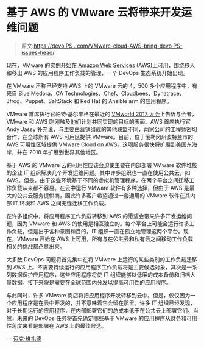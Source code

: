# 基于 AWS 的 VMware 云将带来开发运维问题

> 原文:[https://devo PS . com/VMware-cloud-AWS-bring-devo PS-issues-head/](https://devops.com/vmware-cloud-aws-bring-devops-issues-head/)

现在，VMware 的[实例开始在 Amazon Web Services](https://www.vmware.com/company/news/releases/vmw-newsfeed.VMware-and-AWS-Announce-Initial-Availability-of-VMware-Cloud-on-AWS.2184706.html) (AWS)上可用，围绕移入和移出 AWS 的应用程序工作负载的管理，一个 DevOps 生态系统开始出现。

在 VMware 声称已经支持 AWS 上的 VMware 云的 4，500 多个应用程序中，有来自 Blue Medora、CA Technologies、Chef、Cloudbees、Dynatrace、Jfrog、Puppet、SaltStack 和 Red Hat 的 Ansible arm 的应用程序。

VMware 首席执行官帕特·基尔辛格在最近的 [VMworld 2017 大会](https://www.vmworld.com/en/us/index.html)上告诉与会者，VMware 和 AWS 刚刚触及他们计划共同实现的目标的表面。AWS 首席执行官 Andy Jassy 补充说，与主要由营销组成的其他联盟不同，两家公司的工程师密切合作，在全球所有 AWS 可用区提供 VMware。目前，位于俄勒冈州波特兰市的 AWS 可用性区域提供 VMware Cloud on AWS。这项服务很快将扩展到美国东海岸，并在 2018 年扩展到世界其他地区。

基于 AWS 的 VMware 云的可用性应该会迫使主要在内部部署 VMware 软件堆栈的企业 IT 组织解决几个开发运维问题。其中许多组织也一直在使用公共云，如 AWS。但是，由于这些环境基于不同的虚拟机管理程序，在两个平台之间迁移工作负载从来都不容易。在云中运行 VMware 软件有多种选择，但由于 AWS 是最大的公共云服务提供商，因此许多客户希望通过一套通用的 VMware 软件在其内部 IT 环境和 AWS 之间无缝迁移工作负载。

在许多组织中，将应用程序工作负载转移到 AWS 的愿望会带来许多开发运维问题，因为 VMware 和 AWS 的使用是相互独立的。每个平台上可能会运行许多工作负载，但是出于各种意图和目的，IT 组织一直在孤立地管理这两个平台。现在，VMware 开始在 AWS 上可用，所有与在公共云和私有云之间移动工作负载相关的挑战都凸显出来。

大多数 DevOps 问题将首先集中在将 VMware 上运行的某些类别的工作负载迁移到 AWS 上。不需要持续运行的应用程序工作负载将是主要候选对象，其次是一系列数据保护应用程序，这些应用程序将使 IT 组织能够以低廉的成本备份和归档大量数据。接下来将是需要在全球范围内分发以提高可用性的应用程序。

与此同时，许多 VMware 商店将把应用程序开发转移到云中。但是，仅仅因为一个应用程序是在云中开发的，并不意味着它会留在那里。许多 IT 组织已经发现，对于长期运行的应用程序，在内部部署它们的总成本低于在公共云上部署它们。当然，未来的 DevOps 任务将首先确定哪些基于 VMware 的应用程序从财务和可用性角度来看是部署在 AWS 上的最佳候选。

— [迈克·维扎德](https://devops.com/author/mike-vizard/)